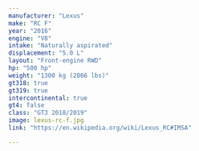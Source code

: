 ```yaml
---
manufacturer: "Lexus"
make: "RC F"
year: "2016"
engine: "V8"
intake: "Naturally aspirated"
displacement: "5.0 L"
layout: "Front-engine RWD"
hp: "500 hp"
weight: "1300 kg (2866 lbs)"
gt318: true
gt319: true
intercontinental: true
gt4: false
class: "GT3 2018/2019"
image: lexus-rc-f.jpg
link: "https://en.wikipedia.org/wiki/Lexus_RC#IMSA"

---
```



